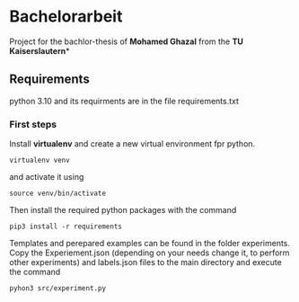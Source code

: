 # Bachelorarbeit

Project for the bachlor-thesis of **Mohamed Ghazal** from the **TU Kaiserslautern***

## Requirements
python 3.10 and its requirments are in the file requirements.txt

### First steps
Install **virtualenv** and create a new virtual environment fpr python.
```
virtualenv venv
```
and activate it using
```
source venv/bin/activate
```
Then install the required python packages with the command
```
pip3 install -r requirements
```
Templates and perepared examples can be found in the folder experiments. Copy the Experiement.json (depending on your needs change it, to perform other experiments) and labels.json files to the main directory and execute the command
```
pyhon3 src/experiment.py
```
